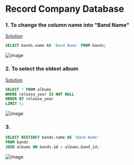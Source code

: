 # Record Company Database
### 1. To change the column name into "Band Name"
[Solution](https://github.com/sophiagracelydia/SQL/blob/main/Record%20Company/solutions/1.Change%20Column%20Name.sql)
```sql
SELECT bands.name AS 'Band Name' FROM bands;
```
![image](https://user-images.githubusercontent.com/52828894/151688848-26d3cf96-e7db-43c9-a946-78045f91c2d7.png)


### 2. To select the oldest album
[Solution](https://github.com/sophiagracelydia/SQL/blob/main/Record%20Company/solutions/2.%20Select%20Oldest%20Album.sql)
```sql
SELECT * FROM albums
WHERE release_year IS NOT NULL
ORDER BY release_year
LIMIT 1;
```
![image](https://user-images.githubusercontent.com/52828894/151689196-4e92e188-10d0-42e5-adcd-3e18f3d82fe9.png)


### 3. 
```sql
SELECT DISTINCT bands.name AS 'Band Name'
FROM bands
JOIN albums ON bands.id = albums.band_id;
```
![image](https://user-images.githubusercontent.com/52828894/151694436-96358715-87fd-4bbc-bae1-3878a80867b2.png)
